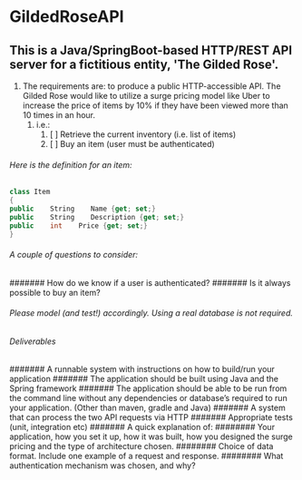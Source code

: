 # GildedRoseAPI

## This is a Java/SpringBoot-based HTTP/REST API server for a fictitious entity, 'The Gilded Rose'.

1. The requirements are: to produce a public HTTP-accessible API. The Gilded Rose would like to utilize a surge pricing model like Uber to increase the price of items by 10% if they have been viewed more than 10 times in an hour.
   1. i.e.:
      1. [ ] Retrieve the current inventory (i.e. list of items)
      2.  [ ] Buy an item (user must be authenticated) 

###### Here is the definition for an item:
```C#
class Item 
{ 
public    String    Name {get; set;} 
public    String    Description {get; set;} 
public    int    Price {get; set;} 
}
```

###### A couple of questions to consider: 
####### How do we know if a user is authenticated? 
####### Is it always possible to buy an item? 

###### Please model (and test!) accordingly. Using a real database is not required. 
###### Deliverables 
####### A runnable system with instructions on how to build/run your application
####### The application should be built using Java and the Spring framework
####### The application should be able to be run from the command line without any dependencies or database’s required to run your application.  (Other than maven, gradle and Java)
####### A system that can process the two API requests via HTTP 
####### Appropriate tests (unit, integration etc) 
####### A quick explanation of: 
######## Your application, how you set it up, how it was built, how you designed the surge pricing and the type of architecture chosen.
######## Choice of data format. Include one example of a request and response. 
######## What authentication mechanism was chosen, and why?

